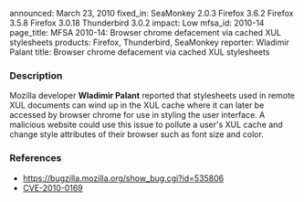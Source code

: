 announced: March 23, 2010
fixed_in: SeaMonkey 2.0.3
          Firefox 3.6.2
          Firefox 3.5.8
          Firefox 3.0.18
          Thunderbird 3.0.2
impact: Low
mfsa_id: 2010-14
page_title: MFSA 2010-14: Browser chrome defacement via cached XUL stylesheets
products: Firefox, Thunderbird, SeaMonkey
reporter: Wladimir Palant
title: Browser chrome defacement via cached XUL stylesheets

<h3>Description</h3>

<p>Mozilla developer <strong>Wladimir Palant</strong> reported that
stylesheets used in remote XUL documents can wind up in the XUL cache
where it can later be accessed by browser chrome for use in styling
the user interface.  A malicious website could use this issue to
pollute a user's XUL cache and change style attributes of their
browser such as font size and color.</p>

<h3>References</h3>

<ul>
  <li><a href="https://bugzilla.mozilla.org/show_bug.cgi?id=535806">https://bugzilla.mozilla.org/show_bug.cgi?id=535806</a></li>
  <li><a class="ex-ref" href="http://cve.mitre.org/cgi-bin/cvename.cgi?name=CVE-2010-0169">CVE-2010-0169</a></li>
</ul>




